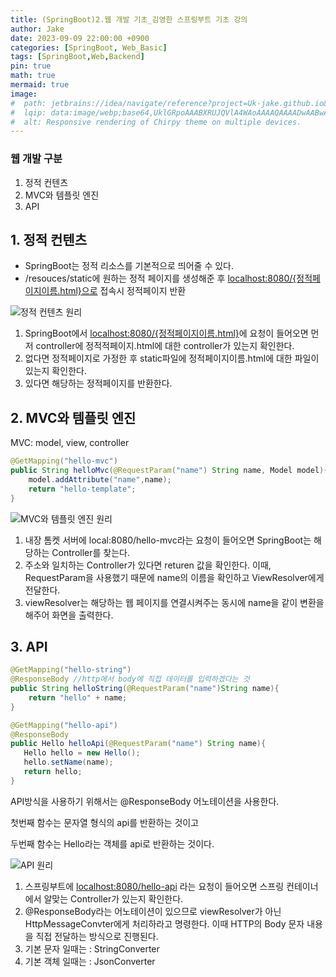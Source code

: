 ```yaml
---
title: (SpringBoot)2.웹 개발 기초_김영한 스프링부트 기초 강의
author: Jake
date: 2023-09-09 22:00:00 +0900
categories: [SpringBoot, Web_Basic]
tags: [SpringBoot,Web,Backend]
pin: true
math: true
mermaid: true
image:
#  path: jetbrains://idea/navigate/reference?project=Uk-jake.github.io&path=_posts/assets/0828/ChatGPT.png
#  lqip: data:image/webp;base64,UklGRpoAAABXRUJQVlA4WAoAAAAQAAAADwAABwAAQUxQSDIAAAARL0AmbZurmr57yyIiqE8oiG0bejIYEQTgqiDA9vqnsUSI6H+oAERp2HZ65qP/VIAWAFZQOCBCAAAA8AEAnQEqEAAIAAVAfCWkAALp8sF8rgRgAP7o9FDvMCkMde9PK7euH5M1m6VWoDXf2FkP3BqV0ZYbO6NA/VFIAAAA
#  alt: Responsive rendering of Chirpy theme on multiple devices.
---
```

### 웹 개발 구분

1. 정적 컨텐츠
2. MVC와 템플릿 엔진
3. API

## 1. 정적 컨텐츠

- SpringBoot는 정적 리소스를 기본적으로 띄어줄 수 있다.
- /resouces/static에 원하는 정적 페이지를 생성해준 후 [localhost:8080/{정적페이지이름.html}으로](http://localhost:8080/{정적페이지이름.html}으로) 접속시 정적페이지 반환

![정적 컨텐츠 원리](https://github.com/Uk-jake/WebDev2022_/assets/100981076/555bc37a-6422-4b71-8d9b-a6983bf47d1e)

1. SpringBoot에서 [localhost:8080/{정적페이지이름.html}](http://localhost:8080/{정적페이지이름.html}으로)에 요청이 들어오면 먼저 controller에 정적적페이지.html에 대한 controller가 있는지 확인한다.
2. 없다면 정적페이지로 가정한 후 static파일에 정적페이지이름.html에 대한 파일이 있는지 확인한다.
3. 있다면 해당하는 정적페이지를 반환한다.

## 2. MVC와 템플릿 엔진

MVC: model, view, controller

```java
@GetMapping("hello-mvc")
public String helloMvc(@RequestParam("name") String name, Model model){
    model.addAttribute("name",name);
    return "hello-template";
}
```

![MVC와 템플릿 엔진 원리](https://github.com/Uk-jake/WebDev2022_/assets/100981076/b3afad42-da11-444c-910b-c6cb447f62a5)

1. 내장 톰켓 서버에 local:8080/hello-mvc라는 요청이 들어오면 SpringBoot는 해당하는 Controller를 찾는다.
2. 주소와 일치하는 Controller가 있다면 returen 값을 확인한다. 이때, RequestParam을 사용했기 때문에 name의 이름을 확인하고 ViewResolver에게 전달한다.
3. viewResolver는 해당하는 웹 페이지를 연결시켜주는 동시에 name을 같이 변환을 해주어 화면을 출력한다.

## 3. API

```java
@GetMapping("hello-string")
@ResponseBody //http에서 body에 직접 데이터를 입력하겠다는 것
public String helloString(@RequestParam("name")String name){
    return "hello" + name;
}

@GetMapping("hello-api")
@ResponseBody
public Hello helloApi(@RequestParam("name") String name){
   Hello hello = new Hello();
   hello.setName(name);
   return hello;
}
```

API방식을 사용하기 위해서는 @ResponseBody 어노테이션을 사용한다.

첫번째 함수는 문자열 형식의 api를 반환하는 것이고

두번째 함수는 Hello라는 객체를 api로 반환하는 것이다.

![API 원리](https://github.com/Uk-jake/WebDev2022_/assets/100981076/22bb9af3-73b6-4100-aab4-bdb16de88813)

1. 스프링부트에 [localhost:8080/hello-api](http://localhost:8080/hello-apifksms) 라는 요청이 들어오면 스프링 컨테이너에서 알맞는 Controller가 있는지 확인한다.
2. @ResponseBody라는 어노테이션이 있으므로 viewResolver가 아닌 HttpMessageConvter에게 처리하라고 명령한다. 이때 HTTP의 Body 문자 내용을 직접 전달하는 방식으로 진행된다.
  1. 기본 문자 일때는 : StringConverter
  2. 기본 객체 일때는 : JsonConverter
